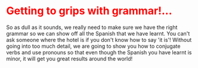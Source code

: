 
<h1 style="color:red;"> Getting to grips with grammar!... </h1> 

<p> So as dull as it sounds, we really need to make sure we have the right grammar so we can show off all the Spanish that we have learnt. You can't ask someone where the hotel is if you don't know how to say 'it is'! Without going into too much detail, we are going to show you how to conjugate verbs and use pronouns so that even though the Spanish you have learnt is minor, it will get you great results around the world! <p> 
  
  
